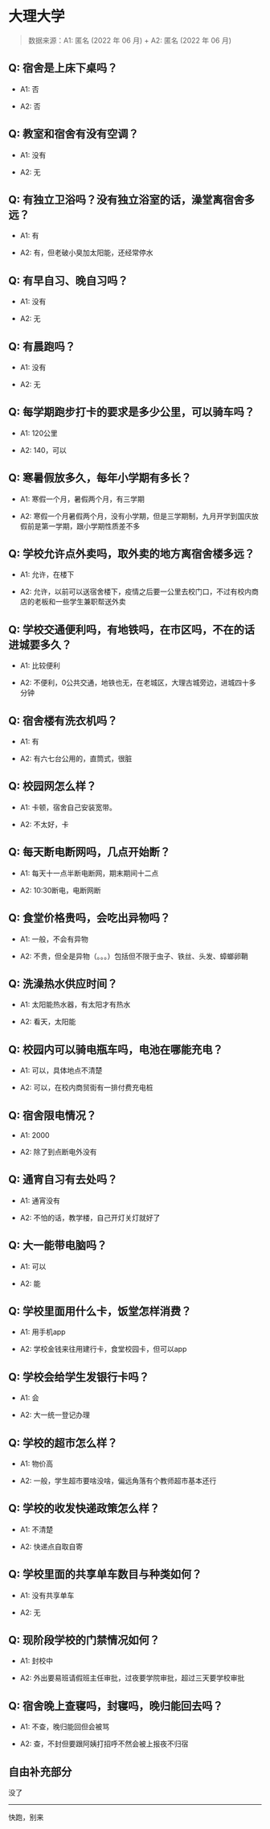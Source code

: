 # 大理大学

> 数据来源：A1: 匿名 (2022 年 06 月) + A2: 匿名 (2022 年 06 月)

## Q: 宿舍是上床下桌吗？

- A1: 否

- A2: 否

## Q: 教室和宿舍有没有空调？

- A1: 没有

- A2: 无

## Q: 有独立卫浴吗？没有独立浴室的话，澡堂离宿舍多远？

- A1: 有

- A2: 有，但老破小臭加太阳能，还经常停水

## Q: 有早自习、晚自习吗？

- A1: 没有

- A2: 无

## Q: 有晨跑吗？

- A1: 没有

- A2: 无

## Q: 每学期跑步打卡的要求是多少公里，可以骑车吗？

- A1: 120公里

- A2: 140，可以

## Q: 寒暑假放多久，每年小学期有多长？

- A1: 寒假一个月，暑假两个月，有三学期

- A2: 寒假一个月暑假两个月，没有小学期，但是三学期制，九月开学到国庆放假前是第一学期，跟小学期性质差不多

## Q: 学校允许点外卖吗，取外卖的地方离宿舍楼多远？

- A1: 允许，在楼下

- A2: 允许，以前可以送宿舍楼下，疫情之后要一公里去校门口，不过有校内商店的老板和一些学生兼职帮送外卖

## Q: 学校交通便利吗，有地铁吗，在市区吗，不在的话进城要多久？

- A1: 比较便利

- A2: 不便利，0公共交通，地铁也无，在老城区，大理古城旁边，进城四十多分钟

## Q: 宿舍楼有洗衣机吗？

- A1: 有

- A2: 有六七台公用的，直筒式，很脏

## Q: 校园网怎么样？

- A1: 卡顿，宿舍自己安装宽带。

- A2: 不太好，卡

## Q: 每天断电断网吗，几点开始断？

- A1: 每天十一点半断电断网，期末期间十二点

- A2: 10:30断电，电断网断

## Q: 食堂价格贵吗，会吃出异物吗？

- A1: 一般，不会有异物

- A2: 不贵，但全是异物（。。。）包括但不限于虫子、铁丝、头发、蟑螂卵鞘

## Q: 洗澡热水供应时间？

- A1: 太阳能热水器，有太阳才有热水

- A2: 看天，太阳能

## Q: 校园内可以骑电瓶车吗，电池在哪能充电？

- A1: 可以，具体地点不清楚

- A2: 可以，在校内商贸街有一排付费充电桩

## Q: 宿舍限电情况？

- A1: 2000

- A2: 除了到点断电外没有

## Q: 通宵自习有去处吗？

- A1: 通宵没有

- A2: 不怕的话，教学楼，自己开灯关灯就好了

## Q: 大一能带电脑吗？

- A1: 可以

- A2: 能

## Q: 学校里面用什么卡，饭堂怎样消费？

- A1: 用手机app

- A2: 学校金钱来往用建行卡，食堂校园卡，但可以app

## Q: 学校会给学生发银行卡吗？

- A1: 会

- A2: 大一统一登记办理

## Q: 学校的超市怎么样？

- A1: 物价高

- A2: 一般，学生超市要啥没啥，偏远角落有个教师超市基本还行

## Q: 学校的收发快递政策怎么样？

- A1: 不清楚

- A2: 快递点自取自寄

## Q: 学校里面的共享单车数目与种类如何？

- A1: 没有共享单车

- A2: 无

## Q: 现阶段学校的门禁情况如何？

- A1: 封校中

- A2: 外出要易班请假班主任审批，过夜要学院审批，超过三天要学校审批

## Q: 宿舍晚上查寝吗，封寝吗，晚归能回去吗？

- A1: 不查，晚归能回但会被骂

- A2: 查，不封但要跟阿姨打招呼不然会被上报夜不归宿

## 自由补充部分

没了

***

快跑，别来